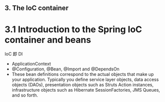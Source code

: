 ﻿## 3. The IoC container
# 3.1 Introduction to the Spring IoC container and beans
IoC 即 DI
- ApplicationContext
- @Configuration, @Bean, @Import and @DependsOn
- These bean definitions correspond to the actual objects that make up your application. Typically you define service layer objects, data access objects (DAOs), presentation objects such as Struts Action instances, infrastructure objects such as Hibernate SessionFactories, JMS Queues, and so forth. 